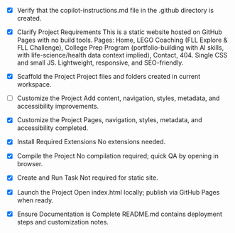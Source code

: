 - [x] Verify that the copilot-instructions.md file in the .github directory is created.

- [x] Clarify Project Requirements
	This is a static website hosted on GitHub Pages with no build tools. Pages: Home, LEGO Coaching (FLL Explore & FLL Challenge), College Prep Program (portfolio-building with AI skills, with life-science/health data context implied), Contact, 404. Single CSS and small JS. Lightweight, responsive, and SEO-friendly.

- [x] Scaffold the Project
	Project files and folders created in current workspace.

- [ ] Customize the Project
	Add content, navigation, styles, metadata, and accessibility improvements.

- [x] Customize the Project
	Pages, navigation, styles, metadata, and accessibility completed.

- [x] Install Required Extensions
	No extensions needed.

- [x] Compile the Project
	No compilation required; quick QA by opening in browser.

- [x] Create and Run Task
	Not required for static site.

- [x] Launch the Project
	Open index.html locally; publish via GitHub Pages when ready.

- [x] Ensure Documentation is Complete
	README.md contains deployment steps and customization notes.
